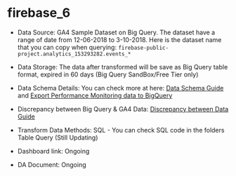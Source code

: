 # firebase_6

- Data Source: GA4 Sample Dataset on Big Query. The dataset have a range of date from 12-06-2018 to 3-10-2018. Here is the dataset name that you can copy when querying: `firebase-public-project.analytics_153293282.events_*`
  
- Data Storage: The data after transformed will be save as Big Query table format, expired in 60 days (Big Query SandBox/Free Tier only)

- Data Schema Details: You can check more at here: [Data Schema Guide](https://support.google.com/analytics/answer/7029846?hl=en&sjid=5908776957046870674-AP#zippy=%2Cdevice%2Cgeo%2Capp-info%2Ccollected-traffic-source%2Ctraffic-source%2Cstream-v%C3%A0-platform%2Cecommerce%2Citems) and [Export Performance Monitoring data to BigQuery](https://firebase.google.com/docs/perf-mon/bigquery-export)

- Discrepancy between Big Query & GA4 Data: [Discrepancy between Data Guide](https://support.google.com/analytics/answer/13578783?hl=en#zippy=%2Cin-this-article)

- Transform Data Methods: SQL - You can check SQL code in the folders Table Query (Still Updating)

- Dashboard link: Ongoing

- DA Document: Ongoing
